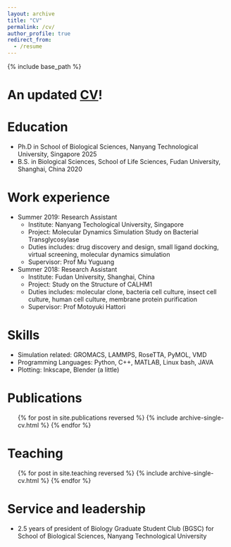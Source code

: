 ```yaml
---
layout: archive
title: "CV"
permalink: /cv/
author_profile: true
redirect_from:
  - /resume
---
```


{% include base_path %}

An updated [CV](http://zixinhu-apple-manzana.github.io/files/updated_CV_Zixin_HU.pdf)!
======
Education
======
* Ph.D in School of Biological Sciences, Nanyang Technological University, Singapore 2025
* B.S. in Biological Sciences, School of Life Sciences, Fudan University, Shanghai, China 2020

Work experience
======
* Summer 2019: Research Assistant
  * Institute: Nanyang Techological University, Singapore
  * Project: Molecular Dynamics Simulation Study on Bacterial Transglycosylase
  * Duties includes: drug discovery and design, small ligand docking, virtual screening, molecular dynamics simulation
  * Supervisor: Prof Mu Yuguang
* Summer 2018: Research Assistant
  * Institute: Fudan University, Shanghai, China
  * Project: Study on the Structure of CALHM1
  * Duties includes: molecular clone, bacteria cell culture, insect cell culture, human cell culture, membrane protein purification
  * Supervisor: Prof Motoyuki Hattori
  
Skills
======
* Simulation related: GROMACS, LAMMPS, RoseTTA, PyMOL, VMD
* Programming Languages: Python, C++, MATLAB, Linux bash, JAVA
* Plotting: Inkscape, Blender (a little)

Publications
======
  <ul>{% for post in site.publications reversed %}
    {% include archive-single-cv.html %}
  {% endfor %}</ul>
  
<!--
Talks
======
  <ul>{% for post in site.talks reversed %}
    {% include archive-single-talk-cv.html  %}
  {% endfor %}</ul>
-->
  
Teaching
======
  <ul>{% for post in site.teaching reversed %}
    {% include archive-single-cv.html %}
  {% endfor %}</ul>
  
Service and leadership
======
* 2.5 years of president of Biology Graduate Student Club (BGSC) for School of Biological Sciences, Nanyang Technological University
